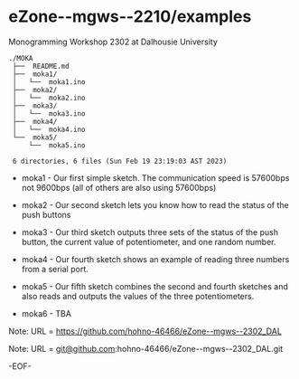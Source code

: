 # eZone--mgws--2210/examples

Monogramming Workshop 2302 at Dalhousie University

    ./MOKA
     ├──  README.md
     ├──  moka1/
     │   └──  moka1.ino
     ├──  moka2/
     │   └──  moka2.ino
     ├──  moka3/
     │   └──  moka3.ino
     ├──  moka4/
     │   └──  moka4.ino
     └──  moka5/
         └──  moka5.ino
     
     6 directories, 6 files (Sun Feb 19 23:19:03 AST 2023)

- moka1 - Our first simple sketch. The communication speed is 57600bps not 9600bps (all of others are also using 57600bps)

- moka2 - Our second sketch lets you know how to read the status of the push buttons

- moka3 - Our third sketch outputs three sets of the status of the push button,
the current value of potentiometer, and one random number.

- moka4 - Our fourth sketch shows an example of reading three numbers from a serial port.

- moka5 - Our fifth sketch combines the second and fourth sketches and also reads and outputs the values of the three potentiometers.

- moka6 - TBA


Note: URL = https://github.com/hohno-46466/eZone--mgws--2302_DAL

Note: URL = git@github.com:hohno-46466/eZone--mgws--2302_DAL.git

-EOF-
